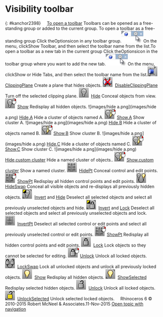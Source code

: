 ---
---


# Visibility toolbar
{: #kanchor2398}
 [![images/transparent.gif](images/transparent.gif)To open a toolbar](javascript:void(0);) Toolbars can be opened as a free-standing group or added to the current group.
To open a toolbar as a free-standing group
Click theOptionsicon in any toolbar group.![images/toolbar-howtoopen.png](images/toolbar-howtoopen.png)On the menu, clickShow Toolbar, and then select the toolbar name from the list.To open a toolbar as a new tab in the current group
Click theOptionsicon in the toolbar group where you want to add the new tab.![images/toolbar-howtoopen.png](images/toolbar-howtoopen.png)On the menu, clickShow or Hide Tabs, and then select the toolbar name from the list.![images/clippingplane.png](images/clippingplane.png) [ClippingPlane](clippingplane.html) 
Create a plane that hides objects.
![images/disableclippingplane.png](images/disableclippingplane.png) [DisableClippingPlane](clippingplane.html#disableclippingplane) 
Turn off the selected clipping plane.
![images/hide.png](images/hide.png) [Hide](hide.html) 
Conceal objects from view.
![images/show-hide-rt.png](images/show-hide-rt.png) [Show](hide.html#show) 
Redisplay all hidden objects.
![images/hide a.png](images/hide a.png) [Hide,A](hide.html) 
Hide a cluster of objects named A.
![images/show-cluster-hide-cluster-rt.png](images/show-cluster-hide-cluster-rt.png) [Show,A](hide.html#show) 
Show cluster A.
![images/hide a.png](images/hide a.png) [Hide,B](hide.html) 
Hide a cluster of objects named B.
![images/show-cluster-hide-cluster-rt.png](images/show-cluster-hide-cluster-rt.png) [Show,B](hide.html#show) 
Show cluster B.
![images/hide a.png](images/hide a.png) [Hide,C](hide.html) 
Hide a cluster of objects named C.
![images/show-cluster-hide-cluster-rt.png](images/show-cluster-hide-cluster-rt.png) [Show,C](hide.html#show) 
Show cluster C.
![images/hide a.png](images/hide a.png) [Hide,custom cluster](hide.html) 
Hide a named cluster of objects..
![images/show-cluster-hide-cluster-rt.png](images/show-cluster-hide-cluster-rt.png) [Show,custom cluster](hide.html#show) 
Show a named cluster.
![images/hidept.png](images/hidept.png) [HidePt](hide.html#hidept) 
Conceal control and edit points.
![images/showpt.png](images/showpt.png) [ShowPt](hide.html#showpt) 
Redisplay all hidden control points and edit points.
![images/hideswap.png](images/hideswap.png) [HideSwap](hide.html#hideswap) 
Conceal all visible objects and re-displays all previously hidden objects.
![images/invert-hide.png](images/invert-hide.png) [Invert](selection-commands.html#invert) and [Hide](hide.html) 
Deselect all selected objects and select all previously unselected objects and hide.
![images/invert-lock.png](images/invert-lock.png) [Invert](selection-commands.html#invert) and [Lock](lock.html) 
Deselect all selected objects and select all previously unselected objects and lock.
![images/invertpt-hide.png](images/invertpt-hide.png) [InvertPt](selection-commands.html#invertpt) 
Deselect all selected control or edit points and select all previously unselected control or edit points.
![images/showpt.png](images/showpt.png) [ShowPt](hide.html#showpt) 
Redisplay all hidden control points and edit points.
![images/lock.png](images/lock.png) [Lock](lock.html) 
Lock objects so they cannot be selected for editing.
![images/unlock-lock-rt.png](images/unlock-lock-rt.png) [Unlock](lock.html#unlock) 
Unlock all locked objects.
![images/lockswap.png](images/lockswap.png) [LockSwap](lock.html#lockswap) 
Lock all unlocked objects and unlock all previously locked objects.
![images/show.png](images/show.png) [Show](hide.html#show) 
Redisplay all hidden objects.
![images/showselected.png](images/showselected.png) [ShowSelected](hide.html#showselected) 
Redisplay selected hidden objects.
![images/unlock.png](images/unlock.png) [Unlock](lock.html#unlock) 
Unlock all locked objects.
![images/unlockselected.png](images/unlockselected.png) [UnlockSelected](lock.html#unlockselected) 
Unlock selected locked objects.
&#160;
&#160;
Rhinoceros 6 © 2010-2015 Robert McNeel &amp; Associates.11-Nov-2015
 [Open topic with navigation](visibility-toolbar.html) 

